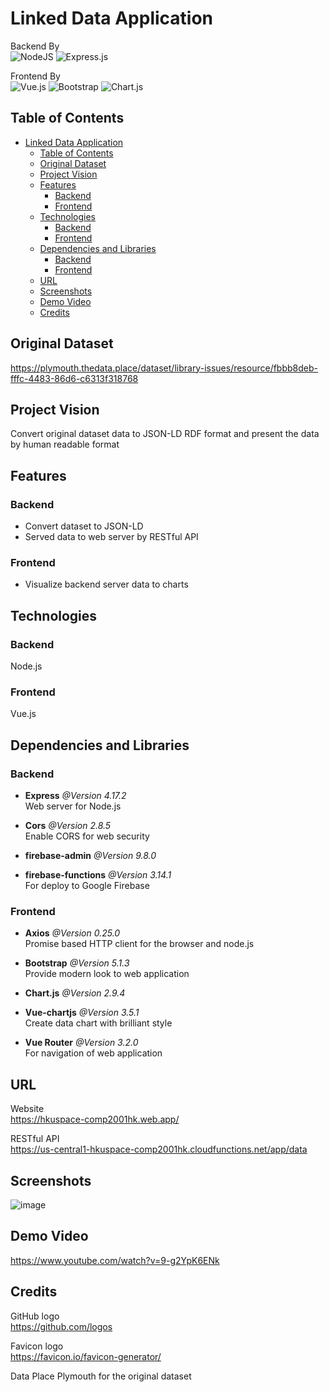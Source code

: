 # Linked Data Application
Backend By\
![NodeJS](https://img.shields.io/badge/node.js-6DA55F?style=for-the-badge&logo=node.js&logoColor=white)
![Express.js](https://img.shields.io/badge/express.js-%23404d59.svg?style=for-the-badge&logo=express&logoColor=%2361DAFB)

Frontend By\
![Vue.js](https://img.shields.io/badge/vuejs-%2335495e.svg?style=for-the-badge&logo=vuedotjs&logoColor=%234FC08D)
![Bootstrap](https://img.shields.io/badge/bootstrap-%23563D7C.svg?style=for-the-badge&logo=bootstrap&logoColor=white)
![Chart.js](https://img.shields.io/badge/chart.js-F5788D.svg?style=for-the-badge&logo=chart.js&logoColor=white)

## Table of Contents
- [Linked Data Application](#linked-data-application)
  - [Table of Contents](#table-of-contents)
  - [Original Dataset](#original-dataset)
  - [Project Vision](#project-vision)
  - [Features](#features)
    - [Backend](#backend)
    - [Frontend](#frontend)
  - [Technologies](#technologies)
    - [Backend](#backend-1)
    - [Frontend](#frontend-1)
  - [Dependencies and Libraries](#dependencies-and-libraries)
    - [Backend](#backend-2)
    - [Frontend](#frontend-2)
  - [URL](#url)
  - [Screenshots](#screenshots)
  - [Demo Video](#demo-video)
  - [Credits](#credits)

## Original Dataset
https://plymouth.thedata.place/dataset/library-issues/resource/fbbb8deb-fffc-4483-86d6-c6313f318768 

## Project Vision
Convert original dataset data to JSON-LD RDF format and present the data by human readable format

## Features
### Backend
- Convert dataset to JSON-LD
- Served data to web server by RESTful API

### Frontend
- Visualize backend server data to charts

## Technologies
### Backend
Node.js

### Frontend
Vue.js

## Dependencies and Libraries
### Backend
- **Express** *@Version 4.17.2*\
  Web server for Node.js

- **Cors** *@Version 2.8.5*\
  Enable CORS for web security

- **firebase-admin** *@Version 9.8.0*
- **firebase-functions** *@Version 3.14.1*\
  For deploy to Google Firebase

### Frontend
- **Axios** *@Version 0.25.0* \
  Promise based HTTP client for the browser and node.js

- **Bootstrap** *@Version 5.1.3* \
  Provide modern look to web application

- **Chart.js** *@Version 2.9.4*
- **Vue-chartjs** *@Version 3.5.1* \
  Create data chart with brilliant style

- **Vue Router** *@Version 3.2.0* \
  For navigation of web application

## URL
Website\
https://hkuspace-comp2001hk.web.app/ 

RESTful API\
https://us-central1-hkuspace-comp2001hk.cloudfunctions.net/app/data 

## Screenshots
![image](https://i.imgur.com/Z88EW5Z.png)

## Demo Video
https://www.youtube.com/watch?v=9-g2YpK6ENk

## Credits
GitHub logo \
https://github.com/logos

Favicon logo\
https://favicon.io/favicon-generator/

Data Place Plymouth for the original dataset
